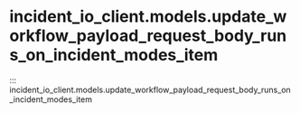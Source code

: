# incident_io_client.models.update_workflow_payload_request_body_runs_on_incident_modes_item

::: incident_io_client.models.update_workflow_payload_request_body_runs_on_incident_modes_item